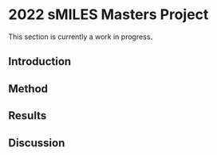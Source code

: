 # 2022 sMILES Masters Project

This section is currently a work in progress.

## Introduction

## Method

## Results

## Discussion
